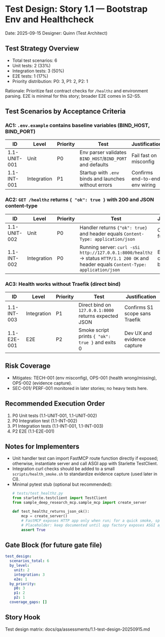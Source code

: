 # Test Design: Story 1.1 — Bootstrap Env and Healthcheck

Date: 2025-09-15
Designer: Quinn (Test Architect)

## Test Strategy Overview
- Total test scenarios: 6
- Unit tests: 2 (33%)
- Integration tests: 3 (50%)
- E2E tests: 1 (17%)
- Priority distribution: P0: 3, P1: 2, P2: 1

Rationale: Prioritize fast contract checks for `/healthz` and environment parsing. E2E is minimal for this story; broader E2E comes in S2–S5.

## Test Scenarios by Acceptance Criteria

### AC1: `.env.example` contains baseline variables (BIND_HOST, BIND_PORT)

| ID           | Level       | Priority | Test                                                           | Justification |
| ------------ | ----------- | -------- | -------------------------------------------------------------- | ------------- |
| 1.1-UNIT-001 | Unit        | P0       | Env parser validates `BIND_HOST`/`BIND_PORT` and defaults      | Fail fast on misconfig |
| 1.1-INT-001  | Integration | P1       | Startup with `.env` binds and launches without errors          | Confirms end-to-end env wiring |

### AC2: `GET /healthz` returns `{ "ok": true }` with 200 and JSON content-type

| ID           | Level       | Priority | Test                                                           | Justification |
| ------------ | ----------- | -------- | -------------------------------------------------------------- | ------------- |
| 1.1-UNIT-002 | Unit        | P0       | Handler returns `{"ok": true}` and header equals `Content-Type: application/json` | Contract of function |
| 1.1-INT-002  | Integration | P0       | Running server: `curl -sSi http://127.0.0.1:8000/healthz` → status `HTTP/1.1 200 OK` and header equals `Content-Type: application/json` | External contract, black-box |

### AC3: Health works without Traefik (direct bind)

| ID           | Level       | Priority | Test                                                           | Justification |
| ------------ | ----------- | -------- | -------------------------------------------------------------- | ------------- |
| 1.1-INT-003  | Integration | P1       | Direct bind on `127.0.0.1:8000` returns expected JSON          | Confirms S1 scope sans Traefik |
| 1.1-E2E-001  | E2E         | P2       | Smoke script prints `{ "ok": true }` and exits 0               | Dev UX and evidence capture |

## Risk Coverage
- Mitigates: TECH-001 (env misconfig), OPS-001 (health wrong/missing), OPS-002 (evidence capture).
- SEC-001/ PERF-001 monitored in later stories; no heavy tests here.

## Recommended Execution Order
1. P0 Unit tests (1.1-UNIT-001, 1.1-UNIT-002)
2. P0 Integration test (1.1-INT-002)
3. P1 Integration tests (1.1-INT-001, 1.1-INT-003)
4. P2 E2E (1.1-E2E-001)

## Notes for Implementers
- Unit handler test can import FastMCP route function directly if exposed; otherwise, instantiate server and call ASGI app with Starlette TestClient.
- Integration curl checks should be added to a small `scripts/health_smoke.sh` to standardize evidence capture (used later in CI).
 - Minimal pytest stub (optional but recommended):
   ```python
   # tests/test_healthz.py
   from starlette.testclient import TestClient
   from sample_deep_research_mcp.sample_mcp import create_server

   def test_healthz_returns_json_ok():
       mcp = create_server()
       # FastMCP exposes HTTP app only when run; for a quick smoke, spin a real server in CI or assert via curl as INT-002.
       # Placeholder: keep documented until app factory exposes ASGI app directly.
       assert True
   ```

## Gate Block (for future gate file)
```yaml
test_design:
  scenarios_total: 6
  by_level:
    unit: 2
    integration: 3
    e2e: 1
  by_priority:
    p0: 3
    p1: 2
    p2: 1
  coverage_gaps: []
```

## Story Hook
Test design matrix: docs/qa/assessments/1.1-test-design-20250915.md
